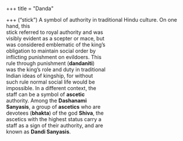 +++
title = "Danda"

+++
(“stick”) A symbol of authority in traditional Hindu culture. On one hand, this  
stick referred to royal authority and was  
visibly evident as a scepter or mace, but  
was considered emblematic of the king’s  
obligation to maintain social order by  
inflicting punishment on evildoers. This  
rule through punishment (**dandaniti**)  
was the king’s role and duty in traditional  
Indian ideas of kingship, for without  
such rule normal social life would be  
impossible. In a different context, the  
staff can be a symbol of **ascetic**  
authority. Among the **Dashanami**  
**Sanyasis**, a group of **ascetics** who are  
devotees (**bhakta**) of the god **Shiva**, the  
ascetics with the highest status carry a  
staff as a sign of their authority, and are  
known as **Dandi Sanyasis**.